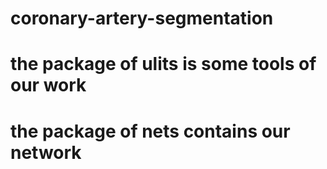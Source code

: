 # coronary-artery-segmentation
# the package of ulits is some tools of our work
# the package of nets contains our network
